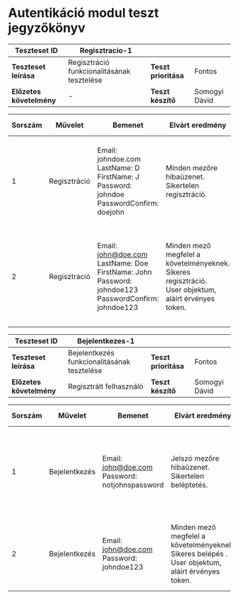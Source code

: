 # Autentikáció modul teszt jegyzőkönyv

| Teszteset ID             | Regisztracio-1                             |                      |               |
| ------------------------ | ------------------------------------------ | -------------------- | ------------- |
| **Teszteset leírása**    | Regisztráció funkcionalitásának tesztelése | **Teszt prioritása** | Fontos        |
| **Előzetes követelmény** | -                                          | **Teszt készítő**    | Somogyi Dávid |

| Sorszám | Művelet      | Bemenet                                                      | Elvárt eredmény                                              | Kapott eredmény                                              | Tesztelő környezet | Eredmény                                 | Megjegyzések           |
| ------- | ------------ | ------------------------------------------------------------ | ------------------------------------------------------------ | ------------------------------------------------------------ | ------------------ | ---------------------------------------- | ---------------------- |
| 1       | Regisztráció | Email: johndoe.com<br />LastName: D<br />FirstName: J<br />Password: johndoe<br />PasswordConfirm: doejohn | Minden mezőre hibaüzenet. Sikertelen regisztráció.           | Minden mezőre hibaüzenet érkezett a nem megfelelő adatok miatt. A regisztráció sikertelen volt. | Postman            | <span style="color:green">Sikeres</span> | 2021.05.05.<br />20:37 |
| 2       | Regisztráció | Email: john@doe.com<br />LastName: Doe<br />FirstName: John<br />Password: johndoe123<br />PasswordConfirm: johndoe123 | Minden mező megfelel a követelményeknek. Sikeres regisztráció.<br />User objektum, aláírt érvényes token. | A regisztráció sikeres volt. User objektum és az érvényes token megérkezett a válaszban. Felhasználó létrehozva az adatbázisban. | Postman            | <span style="color:green">Sikeres</span> | 2021.05.05<br />20:44  |

| Teszteset ID             | Bejelentkezes-1                             |                      |               |
| ------------------------ | ------------------------------------------- | -------------------- | ------------- |
| **Teszteset leírása**    | Bejelentkezés funkcionalitásának tesztelése | **Teszt prioritása** | Fontos        |
| **Előzetes követelmény** | Regisztrált felhasználó                     | **Teszt készítő**    | Somogyi Dávid |

| Sorszám | Művelet       | Bemenet                                             | Elvárt eredmény                                              | Kapott eredmény                                              | Tesztelő környezet | Eredmény                                 | Megjegyzések           |
| ------- | ------------- | --------------------------------------------------- | ------------------------------------------------------------ | ------------------------------------------------------------ | ------------------ | ---------------------------------------- | ---------------------- |
| 1       | Bejelentkezés | Email: john@doe.com<br />Password: notjohnspassword | Jelszó mezőre hibaüzenet. Sikertelen beléptetés.             | Jelszó mezőre hibaüzenet érkezett a nem megfelelő jelszó miatt. A belépés sikertelen volt. | Postman            | <span style="color:green">Sikeres</span> | 2021.05.05.<br />20:53 |
| 2       | Bejelentkezés | Email: john@doe.com<br />Password: johndoe123       | Minden mező megfelel a követelményeknek. Sikeres belépés .<br />User objektum, aláírt érvényes token. | A belépés sikeres volt. User objektum és az érvényes token megérkezett a válaszban. | Postman            | <span style="color:green">Sikeres</span> | 2021.05.05<br />20:57  |